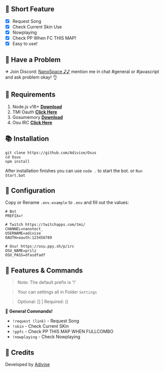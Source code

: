 ## 📑 Short Feature
- [x] Request Song
- [x] Check Current Skin Use
- [x] Nowplaying 
- [x] Check PP When FC THIS MAP! 
- [x] Easy to use!

## 🚨 Have a Problem

✈ Join Discord:  [NanoSpace ♪♪](https://discord.gg/SNG3dh3MbR)
   mention me in chat #general or #javascript and ask problem okay! 👌

## 📎 Requirements

1. Node.js v16+ **[Download](https://nodejs.org/en/download/)**
2. TMI Oauth **[Click Here](https://twitchapps.com/tmi/)**
3. Gosumemory **[Download](https://github.com/l3lackShark/gosumemory)**
4. Osu IRC **[Click Here](https://osu.ppy.sh/p/irc)**

## 📚 Installation

```
git clone https://github.com/Adivise/Osus
cd Osus
npm install
```

After installation finishes you can use `node .` to start the bot. or `Run Start.bat`

## 📄 Configuration

Copy or Rename `.env.example` to `.env` and fill out the values:

```.env
# Bot
PREFIX=!

# Twitch https://twitchapps.com/tmi/
CHANNEL=nanotect_
USERNAME=adivise
OAUTH=oauth:123456789

# Osu! https://osu.ppy.sh/p/irc
OSU_NAME=prilz
OSU_PASS=dfasdfadf
```

## 🔩 Features & Commands

> Note: The default prefix is '!'

> Your can settings all in Folder `Settings`

> Optional: [] | Required: ()

💫 **General Commands!** 
- `!request (link)` - Request Song
- `!skin` - Check Current SKin
- `!ppfc` - Check PP THIS MAP WHEN FULLCOMBO
- `!nowplaying` - Check Nowplaying

## 📝 Credits
Developed by [Adivise](https://github.com/Adivise)
